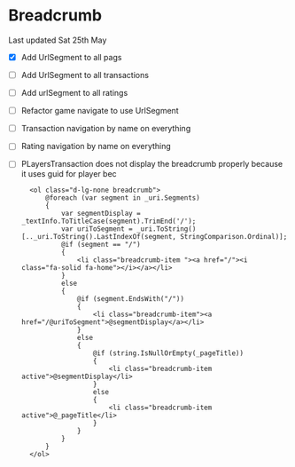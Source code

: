 # Breadcrumb
Last updated Sat 25th May
- [x] Add UrlSegment to all pags
- [ ] Add UrlSegment to all transactions
- [ ] Add urlSegment to all ratings
- [ ] Refactor game navigate to use UrlSegment
- [ ] Transaction navigation by name on everything
- [ ] Rating navigation by name on everything
- [ ] PLayers<player>Transaction does not display the breadcrumb properly because it uses guid for player bec

        <ol class="d-lg-none breadcrumb">
            @foreach (var segment in _uri.Segments)
            {
                var segmentDisplay = _textInfo.ToTitleCase(segment).TrimEnd('/');
                var uriToSegment = _uri.ToString()[.._uri.ToString().LastIndexOf(segment, StringComparison.Ordinal)];
                @if (segment == "/")
                {
                    <li class="breadcrumb-item "><a href="/"><i class="fa-solid fa-home"></i></a></li>
                }
                else
                {
                    @if (segment.EndsWith("/"))
                    {
                        <li class="breadcrumb-item"><a href="/@uriToSegment">@segmentDisplay</a></li>
                    }
                    else
                    {
                        @if (string.IsNullOrEmpty(_pageTitle))
                        {
                            <li class="breadcrumb-item active">@segmentDisplay</li>
                        }
                        else
                        {
                            <li class="breadcrumb-item active">@_pageTitle</li>
                        }
                    }
                }
            }
        </ol>